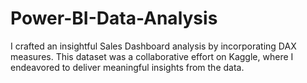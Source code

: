 # Power-BI-Data-Analysis
I crafted an insightful Sales Dashboard analysis by incorporating DAX measures. This dataset was a collaborative effort on Kaggle, where I endeavored to deliver meaningful insights from the data.
